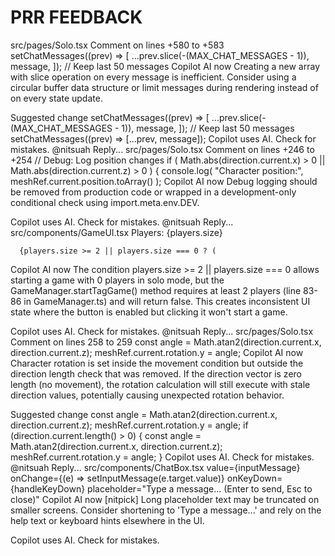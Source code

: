 # PRR FEEDBACK

src/pages/Solo.tsx
Comment on lines +580 to +583
      setChatMessages((prev) => [
        ...prev.slice(-(MAX_CHAT_MESSAGES - 1)),
        message,
      ]); // Keep last 50 messages
Copilot AI
now
Creating a new array with slice operation on every message is inefficient. Consider using a circular buffer data structure or limit messages during rendering instead of on every state update.

Suggested change
      setChatMessages((prev) => [
        ...prev.slice(-(MAX_CHAT_MESSAGES - 1)),
        message,
      ]); // Keep last 50 messages
      setChatMessages((prev) => [...prev, message]);
Copilot uses AI. Check for mistakes.
@nitsuah	Reply...
src/pages/Solo.tsx
Comment on lines +246 to +254
        // Debug: Log position changes
        if (
          Math.abs(direction.current.x) > 0 ||
          Math.abs(direction.current.z) > 0
        ) {
          console.log(
            "Character position:",
            meshRef.current.position.toArray()
          );
Copilot AI
now
Debug logging should be removed from production code or wrapped in a development-only conditional check using import.meta.env.DEV.

Copilot uses AI. Check for mistakes.
@nitsuah	Reply...
src/components/GameUI.tsx
        Players: {players.size}
      </div>

      {players.size >= 2 || players.size === 0 ? (
Copilot AI
now
The condition players.size >= 2 || players.size === 0 allows starting a game with 0 players in solo mode, but the GameManager.startTagGame() method requires at least 2 players (line 83-86 in GameManager.ts) and will return false. This creates inconsistent UI state where the button is enabled but clicking it won't start a game.

Copilot uses AI. Check for mistakes.
@nitsuah	Reply...
src/pages/Solo.tsx
Comment on lines 258 to 259
        const angle = Math.atan2(direction.current.x, direction.current.z);
        meshRef.current.rotation.y = angle;
Copilot AI
now
Character rotation is set inside the movement condition but outside the direction length check that was removed. If the direction vector is zero length (no movement), the rotation calculation will still execute with stale direction values, potentially causing unexpected rotation behavior.

Suggested change
        const angle = Math.atan2(direction.current.x, direction.current.z);
        meshRef.current.rotation.y = angle;
        if (direction.current.length() > 0) {
          const angle = Math.atan2(direction.current.x, direction.current.z);
          meshRef.current.rotation.y = angle;
        }
Copilot uses AI. Check for mistakes.
@nitsuah	Reply...
src/components/ChatBox.tsx
          value={inputMessage}
          onChange={(e) => setInputMessage(e.target.value)}
          onKeyDown={handleKeyDown}
          placeholder="Type a message... (Enter to send, Esc to close)"
Copilot AI
now
[nitpick] Long placeholder text may be truncated on smaller screens. Consider shortening to 'Type a message...' and rely on the help text or keyboard hints elsewhere in the UI.

Copilot uses AI. Check for mistakes.